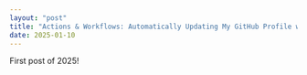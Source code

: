 ```yaml
---
layout: "post"
title: "Actions & Workflows: Automatically Updating My GitHub Profile with Recent Blog Posts"
date: 2025-01-10
---
```


First post of 2025!

